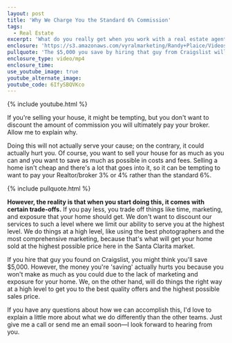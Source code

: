 ```yaml
---
layout: post
title: 'Why We Charge You the Standard 6% Commission'
tags:
  - Real Estate
excerpt: 'What do you really get when you work with a real estate agent who agrees to work for a commission lower than the standard amount? Time is money, and your home sale will suffer in the end.'
enclosure: 'https://s3.amazonaws.com/vyralmarketing/Randy+Plaice/Videos/2017/Why+We+Charge+You+the+Standard+6%2525+Commission+-+Santa+Clarita+Real+Estate+Agent.mp4'
pullquote: 'The $5,000 you save by hiring that guy from Craigslist will actually hurt your bottom line.'
enclosure_type: video/mp4
enclosure_time:
use_youtube_image: true
youtube_alternate_image:
youtube_code: 6IfySBQVKco
---
```



{% include youtube.html %}

If you're selling your house, it might be tempting, but you don't want to discount the amount of commission you will ultimately pay your broker. Allow me to explain why.

Doing this will not actually serve your cause; on the contrary, it could actually hurt you. Of course, you want to sell your house for as much as you can and you want to save as much as possible in costs and fees. Selling a home isn't cheap and there's a lot that goes into it, so it can be tempting to want to pay your Realtor/broker 3% or 4% rather than the standard 6%.

{% include pullquote.html %}

**However, the reality is that when you start doing this, it comes with certain trade-offs.** If you pay less, you trade off things like time, marketing, and exposure that your home should get. We don't want to discount our services to such a level where we limit our ability to serve you at the highest level. We do things at a high level, like using the best photographers and the most comprehensive marketing, because that's what will get your home sold at the highest possible price here in the Santa Clarita market.

If you hire that guy you found on Craigslist, you might think you'll save $5,000. However, the money you're 'saving' actually hurts you because you won't make as much as you could due to the lack of marketing and exposure for your home. We, on the other hand, will do things the right way at a high level to get you to the best quality offers and the highest possible sales price.

If you have any questions about how we can accomplish this, I'd love to explain a little more about what we do differently than the other teams. Just give me a call or send me an email soon—I look forward to hearing from you.